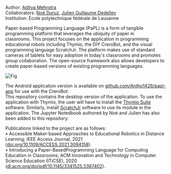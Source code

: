 Author: [Aditya Mehrotra](https://www.linkedin.com/in/mehrotraaditya/)  
Collaborators: [Noé Duruz](https://people.epfl.ch/noe.duruz?lang=en), [Julien Guillaume Dedelley](https://people.epfl.ch/julien.dedelley)  
Institution: École polytechnique fédérale de Lausanne  

Paper-based Programming Language (PaPL) is a form of tangible programming platform that leverages the ubiquity of paper in classrooms. This project focuses on the application in programming educational robots including Thymio, the DIY CreroBot, and the visual programming language ScratchJr. The platform makes use of standard cameras of tablets for easy adoption in today's classrooms and promotes group collaboration. The open-source framework also allows developers to create paper-based versions of existing programming languages.  

![Fig](https://user-images.githubusercontent.com/4020043/124393409-07845a00-dd18-11eb-825e-68fdc681f850.jpg)



The Android application version is available on [github.com/Antho1426/papl-app](url) for use with the CreroBot.  
This repository contains the desktop version of the application. To use the application with Thymio, the user will have to install the [Thymio Suite](https://www.thymio.org/program/) software. Similarly, install [ScratchJr](https://jfo8000.github.io/ScratchJr-Desktop/) software to use its module in the application. The Jupyter Notedbook authored by Noé and Julien has also been added to this repository.

Publications linked to the project are as follows:  
• Accessible Maker-based Approaches to Educational Robotics in Distance Learning; IEEE Access Journal, 2021 ([doi.org/10.1109/ACCESS.2021.3094158](url)).  
• Introducing a Paper-BasedProgramming Language for Computing Education in Classrooms; ACM Innovation and Technology in Computer Science Education (ITiCSE), 2020 ([dl.acm.org/doi/pdf/10.1145/3341525.3387402](url)). 

